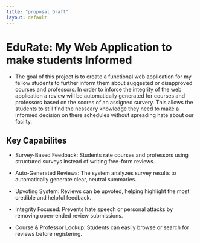 ```yaml
---
title: "proposal Draft" 
layout: default
---
```

# **EduRate: My Web Application to make students Informed**
- The goal of this project is to create a functional web application for my fellow students to further inform them  about suggested or disapproved courses and professors.
  In order to inforce the integrity of the web application a review will be automatically generated for courses and professors based on the scores of an assigned survery. This allows the students to still find the nesscary knowledge they need to make a informed decision on there schedules without spreading hate about our facilty.

## **Key Capabilites**
- Survey-Based Feedback: Students rate courses and professors using structured surveys instead of writing free-form reviews.

- Auto-Generated Reviews: The system analyzes survey results to automatically generate clear, neutral summaries.

- Upvoting System: Reviews can be upvoted, helping highlight the most credible and helpful feedback.

- Integrity Focused: Prevents hate speech or personal attacks by removing open-ended review submissions.

- Course & Professor Lookup: Students can easily browse or search for reviews before registering.
